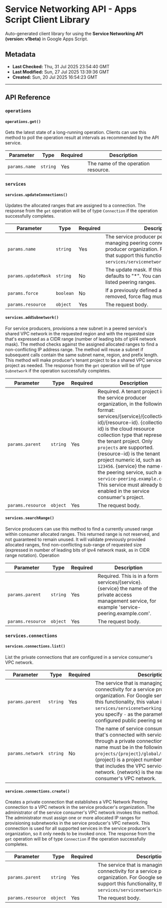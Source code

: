 # Service Networking API - Apps Script Client Library

Auto-generated client library for using the **Service Networking API (version: v1beta)** in Google Apps Script.

## Metadata

- **Last Checked:** Thu, 31 Jul 2025 23:54:40 GMT
- **Last Modified:** Sun, 27 Jul 2025 13:39:36 GMT
- **Created:** Sun, 20 Jul 2025 16:54:23 GMT



---

## API Reference

### `operations`

#### `operations.get()`

Gets the latest state of a long-running operation. Clients can use this method to poll the operation result at intervals as recommended by the API service.

| Parameter | Type | Required | Description |
|---|---|---|---|
| `params.name` | `string` | Yes | The name of the operation resource. |

### `services`

#### `services.updateConnections()`

Updates the allocated ranges that are assigned to a connection. The response from the `get` operation will be of type `Connection` if the operation successfully completes.

| Parameter | Type | Required | Description |
|---|---|---|---|
| `params.name` | `string` | Yes | The service producer peering service that is managing peering connectivity for a service producer organization. For Google services that support this functionality, this is `services/servicenetworking.googleapis.com`. |
| `params.updateMask` | `string` | No | The update mask. If this is omitted, it defaults to "*". You can only update the listed peering ranges. |
| `params.force` | `boolean` | No | If a previously defined allocated range is removed, force flag must be set to true. |
| `params.resource` | `object` | Yes | The request body. |

#### `services.addSubnetwork()`

For service producers, provisions a new subnet in a peered service's shared VPC network in the requested region and with the requested size that's expressed as a CIDR range (number of leading bits of ipV4 network mask). The method checks against the assigned allocated ranges to find a non-conflicting IP address range. The method will reuse a subnet if subsequent calls contain the same subnet name, region, and prefix length. This method will make producer's tenant project to be a shared VPC service project as needed. The response from the `get` operation will be of type `Subnetwork` if the operation successfully completes.

| Parameter | Type | Required | Description |
|---|---|---|---|
| `params.parent` | `string` | Yes | Required. A tenant project in the service producer organization, in the following format: services/{service}/{collection-id}/{resource-id}. {collection-id} is the cloud resource collection type that represents the tenant project. Only `projects` are supported. {resource-id} is the tenant project numeric id, such as `123456`. {service} the name of the peering service, such as `service-peering.example.com`. This service must already be enabled in the service consumer's project. |
| `params.resource` | `object` | Yes | The request body. |

#### `services.searchRange()`

Service producers can use this method to find a currently unused range within consumer allocated ranges. This returned range is not reserved, and not guaranteed to remain unused. It will validate previously provided allocated ranges, find non-conflicting sub-range of requested size (expressed in number of leading bits of ipv4 network mask, as in CIDR range notation). Operation

| Parameter | Type | Required | Description |
|---|---|---|---|
| `params.parent` | `string` | Yes | Required. This is in a form services/{service}. {service} the name of the private access management service, for example 'service-peering.example.com'. |
| `params.resource` | `object` | Yes | The request body. |

### `services.connections`

#### `services.connections.list()`

List the private connections that are configured in a service consumer's VPC network.

| Parameter | Type | Required | Description |
|---|---|---|---|
| `params.parent` | `string` | Yes | The service that is managing peering connectivity for a service producer's organization. For Google services that support this functionality, this value is `services/servicenetworking.googleapis.com`. If you specify `-` as the parameter value, all configured public peering services are listed. |
| `params.network` | `string` | No | The name of service consumer's VPC network that's connected with service producer network through a private connection. The network name must be in the following format: `projects/{project}/global/networks/{network}`. {project} is a project number, such as in `12345` that includes the VPC service consumer's VPC network. {network} is the name of the service consumer's VPC network. |

#### `services.connections.create()`

Creates a private connection that establishes a VPC Network Peering connection to a VPC network in the service producer's organization. The administrator of the service consumer's VPC network invokes this method. The administrator must assign one or more allocated IP ranges for provisioning subnetworks in the service producer's VPC network. This connection is used for all supported services in the service producer's organization, so it only needs to be invoked once. The response from the `get` operation will be of type `Connection` if the operation successfully completes.

| Parameter | Type | Required | Description |
|---|---|---|---|
| `params.parent` | `string` | Yes | The service that is managing peering connectivity for a service producer's organization. For Google services that support this functionality, this value is `services/servicenetworking.googleapis.com`. |
| `params.resource` | `object` | Yes | The request body. |
